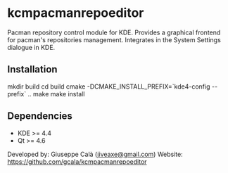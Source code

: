 kcmpacmanrepoeditor
===================

Pacman repository control module for KDE. Provides a graphical frontend for 
pacman's repositories management.
Integrates in the System Settings dialogue in KDE.

Installation
------------
mkdir build
cd build
cmake -DCMAKE_INSTALL_PREFIX=\`kde4-config --prefix\` ..
make
make install


Dependencies
------------
*   KDE >= 4.4
*   Qt >= 4.6


Developed by: Giuseppe Calà (jiveaxe@gmail.com)
Website: https://github.com/gcala/kcmpacmanrepoeditor
